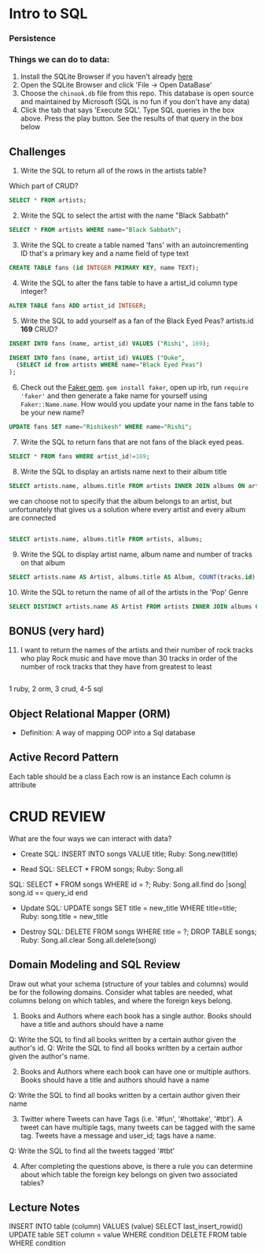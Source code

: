 Intro to SQL
============

### Persistence


### Things we can do to data:



1. Install the SQLite Browser if you haven't already [here](http://sqlitebrowser.org/)
2. Open the SQLite Browser and click 'File -> Open DataBase'
3. Choose the `chinook.db` file from this repo. This database is open source and maintained by Microsoft (SQL is no fun if you don't have any data)
4. Click the tab that says 'Execute SQL'. Type SQL queries in the box above. Press the play button. See the results of that query in the box below

## Challenges

1. Write the SQL to return all of the rows in the artists table?

Which part of CRUD?

```SQL
SELECT * FROM artists;
```

2. Write the SQL to select the artist with the name "Black Sabbath"

```SQL
SELECT * FROM artists WHERE name="Black Sabbath";
```

3. Write the SQL to create a table named 'fans' with an autoincrementing ID that's a primary key and a name field of type text

```sql
CREATE TABLE fans (id INTEGER PRIMARY KEY, name TEXT);
```

4. Write the SQL to alter the fans table to have a artist_id column type integer?

```sql
ALTER TABLE fans ADD artist_id INTEGER;
```

5. Write the SQL to add yourself as a fan of the Black Eyed Peas? artists.id **169**
CRUD?

```sql
INSERT INTO fans (name, artist_id) VALUES ("Rishi", 169);
```

```sql
INSERT INTO fans (name, artist_id) VALUES ("Duke",
  (SELECT id from artists WHERE name="Black Eyed Peas")
);
```

6. Check out the [Faker gem](https://github.com/stympy/faker). `gem install faker`, open up irb, run `require 'faker'` and then generate a fake name for yourself using `Faker::Name.name`. How would you update your name in the fans table to be your new name?

```sql
UPDATE fans SET name="Rishikesh" WHERE name="Rishi";
```

7. Write the SQL to return fans that are not fans of the black eyed peas.

```sql
SELECT * FROM fans WHERE artist_id!=169;
```

8. Write the SQL to display an artists name next to their album title


```sql
SELECT artists.name, albums.title FROM artists INNER JOIN albums ON artists.id=albums.artist_id;
```

we can choose not to specify that the album belongs to an artist, but unfortunately that gives us a solution where every artist and every album are connected
```sql

SELECT artists.name, albums.title FROM artists, albums;
```

9. Write the SQL to display artist name, album name and number of tracks on that album

```sql
SELECT artists.name AS Artist, albums.title AS Album, COUNT(tracks.id) AS "Track Count" FROM artists INNER JOIN albums ON artists.id=albums.artist_id INNER JOIN tracks ON albums.id=tracks.album_id GROUP BY tracks.album_id;
```

10. Write the SQL to return the name of all of the artists in the 'Pop' Genre

```sql
SELECT DISTINCT artists.name AS Artist FROM artists INNER JOIN albums ON  artists.id=albums.artist_id INNER JOIN tracks ON albums.id=tracks.album_id INNER JOIN genres ON genres.id=tracks.genre_id WHERE genres.name="Pop";
```

## BONUS (very hard)

11. I want to return the names of the artists and their number of rock tracks
    who play Rock music
    and have move than 30 tracks
    in order of the number of rock tracks that they have
    from greatest to least

```sql

```


1 ruby, 2 orm, 3 crud, 4-5 sql
## Object Relational Mapper (ORM)

+ Definition:
A way of mapping OOP into a Sql database


## Active Record Pattern
Each table should be a class
Each row is an instance
Each column is attribute








# CRUD REVIEW
What are the four ways we can interact with data?

* Create
SQL: INSERT INTO songs VALUE title;
Ruby: Song.new(title)

* Read
SQL: SELECT * FROM songs;
Ruby: Song.all

SQL: SELECT * FROM songs WHERE id = ?;
Ruby: Song.all.find do |song|
  song.id == query_id
end


* Update
SQL: UPDATE songs SET title = new_title WHERE title=title;
Ruby: song.title = new_title

* Destroy
SQL: DELETE FROM songs WHERE title = ?;
DROP TABLE songs;
Ruby: Song.all.clear
Song.all.delete(song)


## Domain Modeling and SQL Review

Draw out what your schema (structure of your tables and columns) would be for the following domains. Consider what tables are needed, what columns belong on which tables, and where the foreign keys belong.

1. Books and Authors where each book has a single author. Books should have a title and authors should have a name

Q: Write the SQL to find all books written by a certain author given the author's id.
Q: Write the SQL to find all books written by a certain author given the author's name.



2. Books and Authors where each book can have one or multiple authors. Books should have a title and authors should have a name


Q: Write the SQL to find all books written by a certain author given their name


3. Twitter where Tweets can have Tags (i.e. '#fun', '#hottake', '#tbt'). A tweet can have multiple tags, many tweets can be tagged with the same tag. Tweets have a message and user_id; tags have a name.


Q: Write the SQL to find all the tweets tagged '#tbt'


4. After completing the questions above, is there a rule you can determine about which table the foreign key belongs on given two associated tables?



## Lecture Notes
INSERT INTO table (column) VALUES (value)
SELECT last_insert_rowid()
UPDATE table SET column = value WHERE condition
DELETE FROM table WHERE condition
